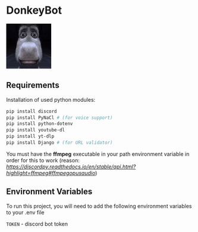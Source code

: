 # DonkeyBot

<img src="icon.png" alt="donkey image" width="24%">

## Requirements

Installation of used python modules:

```bash
pip install discord
pip install PyNaCl # (for voice support)
pip install python-dotenv
pip install youtube-dl
pip install yt-dlp
pip install Django # (for URL validator)
```

You must have the <strong>ffmpeg</strong> executable in your path environment variable in order for this to work (reason: *https://discordpy.readthedocs.io/en/stable/api.html?highlight=ffmpeg#ffmpegopusaudio*)

## Environment Variables

To run this project, you will need to add the following environment variables to your .env file

`TOKEN` - discord bot token
